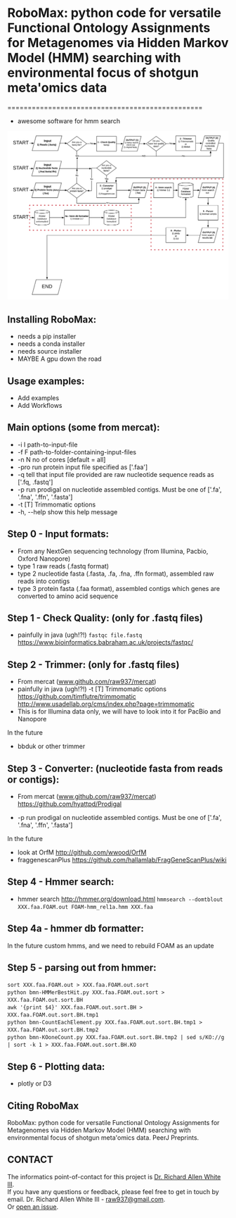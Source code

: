 # RoboMax: python code for versatile Functional Ontology Assignments for Metagenomes via Hidden Markov Model (HMM) searching with environmental focus of shotgun meta'omics data
================================================

- awesome software for hmm search

![GitHub Logo](RoboMAX_design_1.1.png)

Installing RoboMax: 
-------
- needs a pip installer
- needs a conda installer
- needs source installer
- MAYBE A gpu down the road

Usage examples:
------
- Add examples 
- Add Workflows

Main options (some from mercat):
-----
 * -i I        path-to-input-file
 * -f F        path-to-folder-containing-input-files
 * -n N        no of cores [default = all]
 * -pro        run protein input file specified as ['.faa']
 * -q          tell that input file provided are raw nucleotide sequence reads as ['.fq, .fastq']
 * -p          run prodigal on nucleotide assembled contigs. Must be one of ['.fa', '.fna', '.ffn', '.fasta']
 * -t [T]      Trimmomatic options
 * -h, --help  show this help message



Step 0 - Input formats:
-----
- From any NextGen sequencing technology (from Illumina, Pacbio, Oxford Nanopore)
- type 1 raw reads (.fastq format)
- type 2 nucleotide fasta (.fasta, .fa, .fna, .ffn format), assembled raw reads into contigs
- type 3 protein fasta (.faa format), assembled contigs which genes are converted to amino acid sequence 

Step 1 - Check Quality: (only for .fastq files)
-----
- painfully in java (ugh!?!)
`fastqc file.fastq`
https://www.bioinformatics.babraham.ac.uk/projects/fastqc/

Step 2 - Trimmer: (only for .fastq files)
-----
- From mercat (www.github.com/raw937/mercat) 
- painfully in java (ugh!?!)
-t [T]      Trimmomatic options
https://github.com/timflutre/trimmomatic
http://www.usadellab.org/cms/index.php?page=trimmomatic
- This is for Illumina data only, we will have to look into it for PacBio and Nanopore

In the future 
- bbduk or other trimmer

Step 3 - Converter: (nucleotide fasta from reads or contigs):
-----
- From mercat (www.github.com/raw937/mercat) 
https://github.com/hyattpd/Prodigal
 * -p          run prodigal on nucleotide assembled contigs. Must be one of ['.fa', '.fna', '.ffn', '.fasta']
 
In the future
- look at OrfM http://github.com/wwood/OrfM
- fraggenescanPlus https://github.com/hallamlab/FragGeneScanPlus/wiki

Step 4 - Hmmer search: 
-------
- hmmer search http://hmmer.org/download.html
`hmmsearch --domtblout XXX.faa.FOAM.out FOAM-hmm_rel1a.hmm XXX.faa`

Step 4a - hmmer db formatter: 
-------
In the future custom hmms, and we need to rebuild FOAM as an update

Step 5 - parsing out from hmmer:
-------
`sort XXX.faa.FOAM.out > XXX.faa.FOAM.out.sort` <br />
`python bmn-HMMerBestHit.py XXX.faa.FOAM.out.sort > XXX.faa.FOAM.out.sort.BH` <br />
`awk '{print $4}' XXX.faa.FOAM.out.sort.BH > XXX.faa.FOAM.out.sort.BH.tmp1` <br />
`python bmn-CountEachElement.py XXX.faa.FOAM.out.sort.BH.tmp1 > XXX.faa.FOAM.out.sort.BH.tmp2` <br />
`python bmn-KOoneCount.py XXX.faa.FOAM.out.sort.BH.tmp2 | sed s/KO://g | sort -k 1 > XXX.faa.FOAM.out.sort.BH.KO` <br />

Step 6 - Plotting data:
-------
- plotly or D3


Citing RoboMax
-------------
 RoboMax: python code for versatile Functional Ontology Assignments for Metagenomes via Hidden Markov Model (HMM) searching with environmental focus of shotgun meta'omics data. PeerJ Preprints. 

CONTACT
-------
The informatics point-of-contact for this project is [Dr. Richard Allen White III](https://github.com/raw937).<br />
If you have any questions or feedback, please feel free to get in touch by email. 
Dr. Richard Allen White III - raw937@gmail.com.  <br />
Or [open an issue](https://github.com/raw937/robomax/issues).
